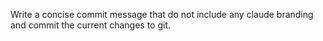 Write a concise commit message that do not include any claude branding and commit the current changes to git. 